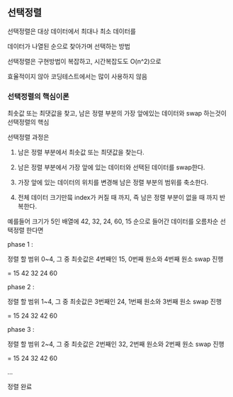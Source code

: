 ## 선택정렬

선택정렬은 대상 데이터에서 최대나 최소 데이터를 

데이터가 나열된 순으로 찾아가며 선택하는 방법

선택정렬은 구현방법이 복잡하고, 시간복잡도도 O(n^2)으로

효율적이지 않아 코딩테스트에서는 많이 사용하지 않음

### 선택정렬의 핵심이론

최솟값 또는 최댓값을 찾고, 남은 정렬 부분의 가장 앞에있는 데이터와 swap 하는것이 선택정렬의 핵심

선택정렬 과정은

1. 남은 정렬 부분에서 최솟값 또는 최댓값을 찾는다.

2. 남은 정렬 부분에서 가장 앞에 있는 데이터와 선택된 데이터를 swap한다.

3. 가장 앞에 있는 데이터의 위치를 변경해 남은 정렬 부분의 범위를 축소한다.

4. 전체 데이터 크기만믘 index가 커질 때 까지, 즉 남은 정렬 부분이 없을 때 까지 반복한다.

예를들어 크기가 5인 배열에 42, 32, 24, 60, 15 순으로 들어간 데이터를 오름차순 선택정렬 한다면

phase 1 : 

정렬 할 범위 0~4, 그 중 최솟값은 4번째인 15, 0번째 원소와 4번째 원소 swap 진행

= 15 42 32 24 60

phase 2 : 

정렬 할 범위 1~4, 그 중 최솟값은 3번째인 24, 1번째 원소와 3번째 원소 swap 진행

= 15 24 32 42 60

phase 3 :

정렬 할 범위 2~4, 그 중 최솟값은 2번째인 32, 2번째 원소와 2번째 원소 swap 진행

= 15 24 32 42 60

... 

정렬 완료

